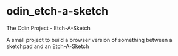 # odin_etch-a-sketch
The Odin Project - Etch-A-Sketch

A small project to build a browser version of something between a sketchpad and an Etch-A-Sketch
